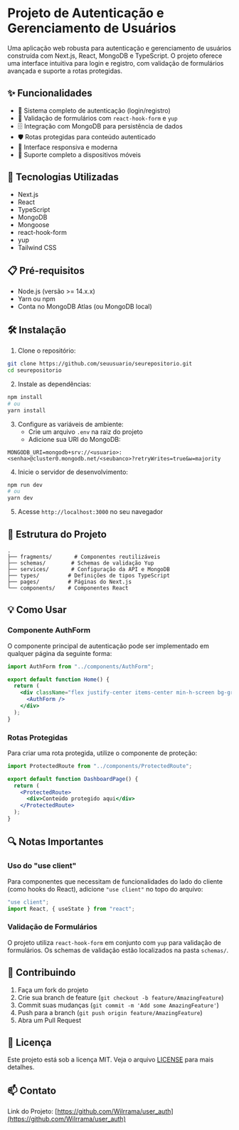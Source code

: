# Projeto de Autenticação e Gerenciamento de Usuários

Uma aplicação web robusta para autenticação e gerenciamento de usuários construída com Next.js, React, MongoDB e TypeScript. O projeto oferece uma interface intuitiva para login e registro, com validação de formulários avançada e suporte a rotas protegidas.

## ✨ Funcionalidades

- 🔐 Sistema completo de autenticação (login/registro)
- 📝 Validação de formulários com `react-hook-form` e `yup`
- 🗄️ Integração com MongoDB para persistência de dados
- 🛡️ Rotas protegidas para conteúdo autenticado
- 🎨 Interface responsiva e moderna
- 📱 Suporte completo a dispositivos móveis

## 🚀 Tecnologias Utilizadas

- Next.js
- React
- TypeScript
- MongoDB
- Mongoose
- react-hook-form
- yup
- Tailwind CSS

## 📋 Pré-requisitos

- Node.js (versão >= 14.x.x)
- Yarn ou npm
- Conta no MongoDB Atlas (ou MongoDB local)

## 🛠️ Instalação

1. Clone o repositório:

```bash
git clone https://github.com/seuusuario/seurepositorio.git
cd seurepositorio
```

2. Instale as dependências:

```bash
npm install
# ou
yarn install
```

3. Configure as variáveis de ambiente:
   - Crie um arquivo `.env` na raiz do projeto
   - Adicione sua URI do MongoDB:

```env
MONGODB_URI=mongodb+srv://<usuario>:<senha>@cluster0.mongodb.net/<seubanco>?retryWrites=true&w=majority
```

4. Inicie o servidor de desenvolvimento:

```bash
npm run dev
# ou
yarn dev
```

5. Acesse `http://localhost:3000` no seu navegador

## 📁 Estrutura do Projeto

```
.
├── fragments/       # Componentes reutilizáveis
├── schemas/        # Schemas de validação Yup
├── services/       # Configuração da API e MongoDB
├── types/         # Definições de tipos TypeScript
├── pages/         # Páginas do Next.js
└── components/    # Componentes React
```

## 💡 Como Usar

### Componente AuthForm

O componente principal de autenticação pode ser implementado em qualquer página da seguinte forma:

```jsx
import AuthForm from "../components/AuthForm";

export default function Home() {
  return (
    <div className="flex justify-center items-center min-h-screen bg-gray-900">
      <AuthForm />
    </div>
  );
}
```

### Rotas Protegidas

Para criar uma rota protegida, utilize o componente de proteção:

```jsx
import ProtectedRoute from "../components/ProtectedRoute";

export default function DashboardPage() {
  return (
    <ProtectedRoute>
      <div>Conteúdo protegido aqui</div>
    </ProtectedRoute>
  );
}
```

## 🔍 Notas Importantes

### Uso do "use client"

Para componentes que necessitam de funcionalidades do lado do cliente (como hooks do React), adicione `"use client"` no topo do arquivo:

```jsx
"use client";
import React, { useState } from "react";
```

### Validação de Formulários

O projeto utiliza `react-hook-form` em conjunto com `yup` para validação de formulários. Os schemas de validação estão localizados na pasta `schemas/`.

## 🤝 Contribuindo

1. Faça um fork do projeto
2. Crie sua branch de feature (`git checkout -b feature/AmazingFeature`)
3. Commit suas mudanças (`git commit -m 'Add some AmazingFeature'`)
4. Push para a branch (`git push origin feature/AmazingFeature`)
5. Abra um Pull Request

## 📝 Licença

Este projeto está sob a licença MIT. Veja o arquivo [LICENSE](LICENSE) para mais detalhes.

## 📫 Contato

Link do Projeto: [https://github.com/Wilrrama/user_auth](https://github.com/Wilrrama/user_auth)
